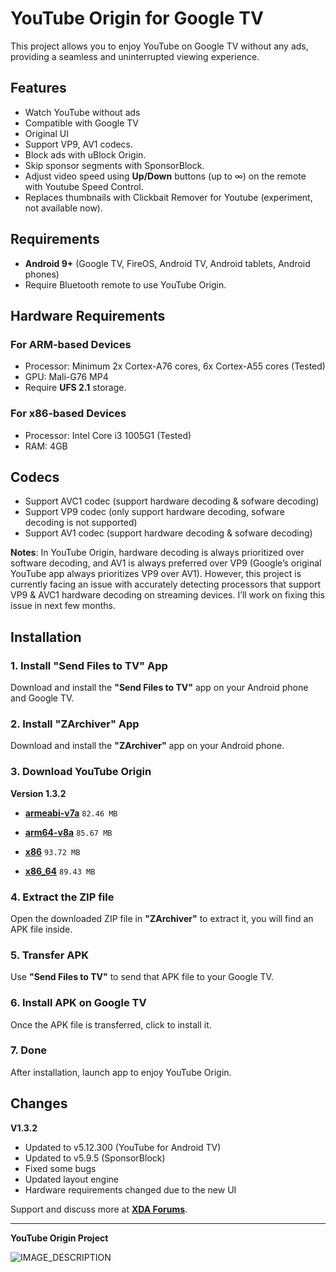 # YouTube Origin for Google TV

This project allows you to enjoy YouTube on Google TV without any ads, providing a seamless and uninterrupted viewing experience.

## Features
- Watch YouTube without ads
- Compatible with Google TV
- Original UI
- Support VP9, AV1 codecs.
- Block ads with uBlock Origin.
- Skip sponsor segments with SponsorBlock.
- Adjust video speed using **Up/Down** buttons (up to ∞) on the remote with Youtube Speed Control.
- Replaces thumbnails with Clickbait Remover for Youtube (experiment, not available now).

## Requirements
- **Android 9+** (Google TV, FireOS, Android TV, Android tablets, Android phones)
- Require Bluetooth remote to use YouTube Origin.

## Hardware Requirements

### For ARM-based Devices
- Processor: Minimum 2x Cortex-A76 cores, 6x Cortex-A55 cores (Tested)
- GPU: Mali-G76 MP4
- Require **UFS 2.1** storage.

### For x86-based Devices
- Processor: Intel Core i3 1005G1 (Tested)
- RAM: 4GB

## Codecs
- Support AVC1 codec (support hardware decoding & sofware decoding)
- Support VP9 codec (only support hardware decoding, sofware decoding is not supported)
- Support AV1 codec (support hardware decoding & sofware decoding)

**Notes**: In YouTube Origin, hardware decoding is always prioritized over software decoding, and AV1 is always preferred over VP9 (Google’s original YouTube app always prioritizes VP9 over AV1). However, this project is currently facing an issue with accurately detecting processors that support VP9 & AVC1 hardware decoding on streaming devices. I’ll work on fixing this issue in next few months.

## Installation

### 1. Install "Send Files to TV" App
Download and install the **"Send Files to TV"** app on your Android phone and Google TV.

### 2. Install "ZArchiver" App
Download and install the **"ZArchiver"** app on your Android phone.

### 3. Download YouTube Origin

**Version 1.3.2**

- **[armeabi-v7a](https://gitlab.com/energylove/originproject/-/blob/main/Releases/v1.3.2/youtube_origin_googletv_armeabi-v7a_release2.zip?ref_type=heads)** `82.46 MB`

- **[arm64-v8a](https://gitlab.com/energylove/originproject/-/blob/main/Releases/v1.3.2/youtube_origin_googletv_arm64-v8a_release2.zip?ref_type=heads)** `85.67 MB`

- **[x86](https://gitlab.com/energylove/originproject/-/blob/main/Releases/v1.3.2/youtube_origin_googletv_x86-32bit_release2.zip?ref_type=heads)** `93.72 MB`

- **[x86_64](https://gitlab.com/energylove/originproject/-/blob/main/Releases/v1.3.2/youtube_origin_googletv_x86-64bit__release2.zip?ref_type=heads)** `89.43 MB`


### 4. Extract the ZIP file
Open the downloaded ZIP file in **"ZArchiver"** to extract it, you will find an APK file inside.

### 5. Transfer APK
Use **"Send Files to TV"** to send that APK file to your Google TV.

### 6. Install APK on Google TV
Once the APK file is transferred, click to install it.

### 7. Done
After installation, launch app to enjoy YouTube Origin.


## Changes

**V1.3.2**

- Updated to v5.12.300 (YouTube for Android TV)
- Updated to v5.9.5 (SponsorBlock)
- Fixed some bugs
- Updated layout engine
- Hardware requirements changed due to the new UI

Support and discuss more at **[XDA Forums](https://xdaforums.com/t/app-android-tv-youtube-origin-for-google-tv.4699190/)**.

---

**YouTube Origin Project**

![IMAGE_DESCRIPTION](https://image.jimcdn.com/app/cms/image/transf/none/path/s293f5a94d3403280/image/i4074178470a6059a/version/1677224408/image.png)
